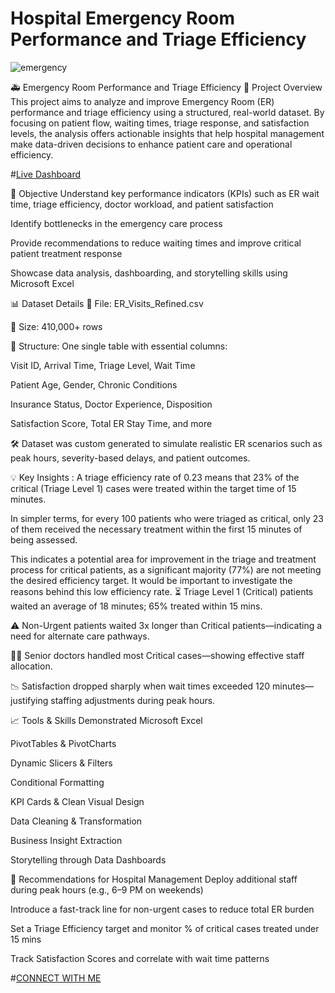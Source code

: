 # Hospital Emergency Room Performance and Triage Efficiency
![emergency](https://github.com/yaswanth3488/ERP-TE/blob/main/Hospital%20Emergency.jpg)

🚑 Emergency Room Performance and Triage Efficiency
📌 Project Overview
This project aims to analyze and improve Emergency Room (ER) performance and triage efficiency using a structured, real-world dataset. By focusing on patient flow, waiting times, triage response, and satisfaction levels, the analysis offers actionable insights that help hospital management make data-driven decisions to enhance patient care and operational efficiency.

#[Live Dashboard](https://app.powerbi.com/view?r=eyJrIjoiMGVhMThjN2MtNzEzZS00M2RmLWFjMmEtZGNmMWI2YTE0OTAxIiwidCI6IjU4Yjg5ZjBlLTNjN2ItNDM0YS04ZDZmLTVlYWYyNjk1ODE1MSJ9)

🎯 Objective
Understand key performance indicators (KPIs) such as ER wait time, triage efficiency, doctor workload, and patient satisfaction

Identify bottlenecks in the emergency care process

Provide recommendations to reduce waiting times and improve critical patient treatment response

Showcase data analysis, dashboarding, and storytelling skills using Microsoft Excel

📊 Dataset Details
📁 File: ER_Visits_Refined.csv

📌 Size: 410,000+ rows

🧩 Structure: One single table with essential columns:

Visit ID, Arrival Time, Triage Level, Wait Time

Patient Age, Gender, Chronic Conditions

Insurance Status, Doctor Experience, Disposition

Satisfaction Score, Total ER Stay Time, and more

🛠️ Dataset was custom generated to simulate realistic ER scenarios such as peak hours, severity-based delays, and patient outcomes.

💡 Key Insights : 
A triage efficiency rate of 0.23 means that 23% of the critical (Triage Level 1) cases were treated within the target time of 15 minutes.

In simpler terms, for every 100 patients who were triaged as critical, only 23 of them received the necessary treatment within the first 15 minutes of being assessed.

This indicates a potential area for improvement in the triage and treatment process for critical patients, as a significant majority (77%) are not meeting the desired efficiency target. It would be important to investigate the reasons behind this low efficiency rate.
⏳ Triage Level 1 (Critical) patients waited an average of 18 minutes; 65% treated within 15 mins.

⚠️ Non-Urgent patients waited 3x longer than Critical patients—indicating a need for alternate care pathways.

👨‍⚕️ Senior doctors handled most Critical cases—showing effective staff allocation.

📉 Satisfaction dropped sharply when wait times exceeded 120 minutes—justifying staffing adjustments during peak hours.

📈 Tools & Skills Demonstrated
Microsoft Excel

PivotTables & PivotCharts

Dynamic Slicers & Filters

Conditional Formatting

KPI Cards & Clean Visual Design

Data Cleaning & Transformation

Business Insight Extraction

Storytelling through Data Dashboards

🧠 Recommendations for Hospital Management
Deploy additional staff during peak hours (e.g., 6–9 PM on weekends)

Introduce a fast-track line for non-urgent cases to reduce total ER burden

Set a Triage Efficiency target and monitor % of critical cases treated under 15 mins

Track Satisfaction Scores and correlate with wait time patterns




#[CONNECT WITH ME](https://www.linkedin.com/in/yaswanth3488/)
